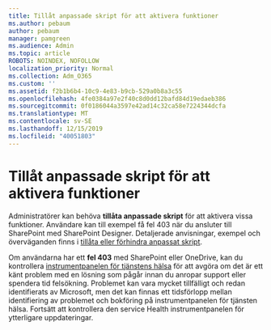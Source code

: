 ```yaml
---
title: Tillåt anpassade skript för att aktivera funktioner
ms.author: pebaum
author: pebaum
manager: pamgreen
ms.audience: Admin
ms.topic: article
ROBOTS: NOINDEX, NOFOLLOW
localization_priority: Normal
ms.collection: Adm_O365
ms.custom: ''
ms.assetid: f2b1b6b4-10c9-4e83-b9cb-529a0b8a3c55
ms.openlocfilehash: 4fe0384a97e2f40c8d0dd12bafd84d19edaeb386
ms.sourcegitcommit: 0f0186044a3597e42ad14c32ca58e7224344dcfa
ms.translationtype: MT
ms.contentlocale: sv-SE
ms.lasthandoff: 12/15/2019
ms.locfileid: "40051803"
---
```

# <a name="allow-custom-script-to-enable-features"></a>Tillåt anpassade skript för att aktivera funktioner

Administratörer kan behöva **tillåta anpassade skript** för att aktivera vissa funktioner. Användare kan till exempel få fel 403 när du ansluter till SharePoint med SharePoint Designer. Detaljerade anvisningar, exempel och överväganden finns i [tillåta eller förhindra anpassat skript](https://docs.microsoft.com/sharepoint/allow-or-prevent-custom-script).

Om användarna har ett **fel 403** med SharePoint eller OneDrive, kan du kontrollera [instrumentpanelen för tjänstens hälsa](https://admin.microsoft.com/AdminPortal/Home#/servicehealth) för att avgöra om det är ett känt problem med en lösning som pågår innan du anropar support eller spendera tid felsökning. Problemet kan vara mycket tillfälligt och redan identifierats av Microsoft, men det kan finnas ett tidsförlopp mellan identifiering av problemet och bokföring på instrumentpanelen för tjänsten hälsa. Fortsätt att kontrollera den service Health instrumentpanelen för ytterligare uppdateringar.

